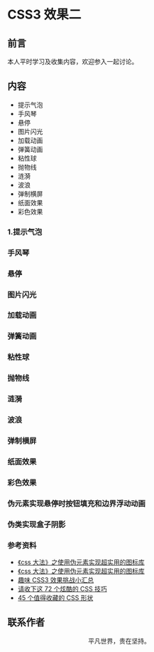 # CSS3 效果二

## 前言

本人平时学习及收集内容，欢迎参入一起讨论。

## 内容

- 提示气泡
- 手风琴
- 悬停
- 图片闪光
- 加载动画
- 弹簧动画
- 粘性球
- 抛物线
- 涟漪
- 波浪
- 弹制横屏
- 纸面效果
- 彩色效果

### 1.提示气泡

### 手风琴

### 悬停

### 图片闪光

### 加载动画

### 弹簧动画

### 粘性球

### 抛物线

### 涟漪

### 波浪

### 弹制横屏

### 纸面效果

### 彩色效果

### 伪元素实现悬停时按钮填充和边界浮动动画

### 伪类实现盒子阴影

### 参考资料

- [《css 大法》之使用伪元素实现超实用的图标库](https://mp.weixin.qq.com/s/udMV3ocpdj7Ks9xmPV2xdg)
- [《css 大法》之使用伪元素实现超实用的图标库](https://mp.weixin.qq.com/s/PxP62LlEl0jB7cVAPMjXyg)
- [趣味 CSS3 效果挑战小汇总](https://juejin.im/post/5d3810fd6fb9a07ed13716d9)
- [请收下这 72 个炫酷的 CSS 技巧](https://juejin.im/post/5e033c946fb9a0164b4ef360)
- [45 个值得收藏的 CSS 形状](https://juejin.im/post/5cbd1f0ae51d456e5e035f45)

## 联系作者

<div align="center">
    <p>
        平凡世界，贵在坚持。
    </p>
    <img :src="$withBase('/about/contact.png')" />
</div>
